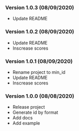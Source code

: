 ### Version 1.0.3 (08/09/2020)

+ Update README
  
### Version 1.0.2 (08/09/2020)

+ Update README
+ Inscrease scores

### Version 1.0.1 (08/09/2020)

+ Rename project to min_id
+ Update README
+ Inscrease scores

### Version 1.0.0 (08/08/2020)

+ Release project
+ Generate id by format
+ Add docs
+ Add example